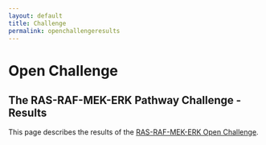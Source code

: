 ```yaml
---
layout: default
title: Challenge
permalink: openchallengeresults
---
```


# Open Challenge
## The RAS-RAF-MEK-ERK Pathway Challenge - Results

This page describes the results of the [RAS-RAF-MEK-ERK Open Challenge](openchallenge).
